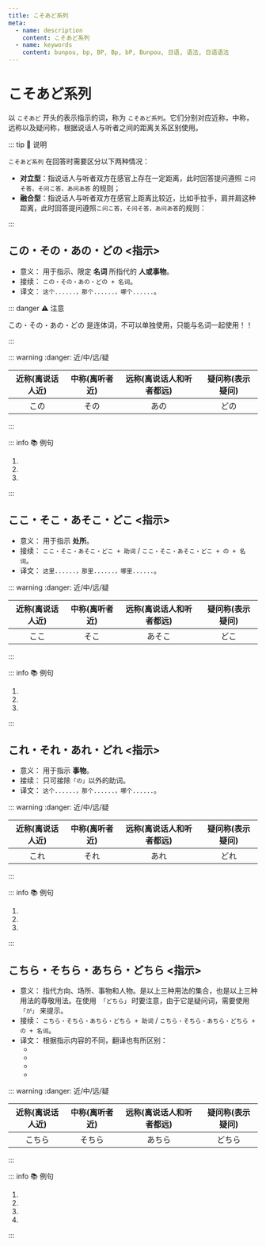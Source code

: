 ```yaml
---
title: こそあど系列
meta:
  - name: description
    content: こそあど系列
  - name: keywords
    content: bunpou, bp, BP, Bp, bP, Bunpou, 日语, 语法, 日语语法
---
```


# こそあど系列

以 `こそあど` 开头的表示指示的词，称为 `こそあど系列`。它们分别对应近称，中称，远称以及疑问称，根据说话人与听者之间的距离关系区别使用。

::: tip :bookmark: 说明

`こそあど系列` 在回答时需要区分以下两种情况：

- **对立型**：指说话人与听者双方在感官上存在一定距离，此时回答提问遵照 `こ问そ答，そ问こ答，あ问あ答` 的规则；
- **融合型**：指说话人与听者双方在感官上距离比较近，比如手拉手，肩并肩这种距离，此时回答提问遵照`こ问こ答，そ问そ答，あ问あ答`的规则：

:::

## この・その・あの・どの <指示>

- 意义： 用于指示、限定 **名词** 所指代的 **人或事物**。
- 接续： `この・その・あの・どの + 名词`。
- 译文： `这个......，那个......，哪个......`。

::: danger :warning: 注意

この・その・あの・どの 是连体词，不可以单独使用，只能与名词一起使用！！

:::

::: warning :danger: 近/中/远/疑

| 近称(离说话人近) | 中称(离听者近) | 远称(离说话人和听者都远) | 疑问称(表示疑问) |
| :--------------: | :------------: | :----------------------: | :--------------: |
|       この       |      その      |           あの           |       どの       |

:::

::: info :books: 例句

1. <grammer-content id='kosoado-0' sentence="A: **この**[方/かた]はどなたですか。" trans='那个人是谁啊？' />
   <grammer-content id='kosoado-1' sentence="B: ああ、**その**人は[姉/あね]の[婚約者/こんやくしゃ]です。" trans='啊，那个人是我姐姐的未婚夫。' />
2. <grammer-content id='kosoado-2' sentence="**あの**[方/かた]は[鈴木/すずき]さんです。" trans='那位是铃木。' />
3. <grammer-content id='kosoado-3' sentence="A: [高橋/たかはし]さんは**どの**[人/ひと]ですか。" trans='高桥是哪位啊？' />
   <grammer-content id='kosoado-4' sentence="B: [高橋/たかはし]さんは**あの**[人/ひと]です。" trans='高桥是那位。' />

:::

## ここ・そこ・あそこ・どこ <指示>

- 意义： 用于指示 **处所**。
- 接续： `ここ・そこ・あそこ・どこ + 助词` / `ここ・そこ・あそこ・どこ + の + 名词`。
- 译文： `这里......，那里......，哪里......`。

::: warning :danger: 近/中/远/疑

| 近称(离说话人近) | 中称(离听者近) | 远称(离说话人和听者都远) | 疑问称(表示疑问) |
| :--------------: | :------------: | :----------------------: | :--------------: |
|       ここ       |      そこ      |          あそこ          |       どこ       |

:::

::: info :books: 例句

1. <grammer-content id='kosoado-5' sentence="A: [売店/ばいてん]は**どこ**ですか。" trans='小卖部在哪儿？' />
   <grammer-content id='kosoado-6' sentence="B: [売店/ばいてん]はあの[建物/たてもの]です。" trans='那栋建筑是小卖部。' />
2. <grammer-content id='kosoado-7' sentence="A: [検索用/けんさくよう]のコンピューターは**どこ**ですか。" trans='检索用的电脑在哪儿？' />
   <grammer-content id='kosoado-8' sentence="B: （[検索用/けんさくよう]のコンピューターは）**あそこ**です。" trans='（检索用的电脑）在那儿。' />
3. <grammer-content id='kosoado-9' sentence="A: [貸/か]し[出/だ]しカウンターは**どこ**ですか。" trans='借书处在哪儿？' />
   <grammer-content id='kosoado-10' sentence="B: （[貸/か]し[出/だ]しカウンターは）**そこ**です。" trans='（借书处）在那儿。' />

:::

## これ・それ・あれ・どれ <指示>

- 意义： 用于指示 **事物**。
- 接续： 只可接除`「の」`以外的助词。
- 译文： `这个......，那个......，哪个......`。

::: warning :danger: 近/中/远/疑

| 近称(离说话人近) | 中称(离听者近) | 远称(离说话人和听者都远) | 疑问称(表示疑问) |
| :--------------: | :------------: | :----------------------: | :--------------: |
|       これ       |      それ      |           あれ           |       どれ       |

:::

::: info :books: 例句

1. <grammer-content id='kosoado-11' sentence="A: [売店/ばいてん]はあの[建物/たてもの]です。" trans='那栋建筑是小卖部。' />
   <grammer-content id='kosoado-12' sentence="B: ああ、**あれ**ですね。" trans='啊，在那儿啊。' />
2. <grammer-content id='kosoado-13' sentence="A: **それ**は[何/なん]ですか。" trans='那是个啥？' />
   <grammer-content id='kosoado-14' sentence="B: **これ**は[日本語/にほんご]の[辞書/じしょ]です。" trans='这是日语词典。' />
3. <grammer-content id='kosoado-15' sentence="A: [検測用/けんさくよう]のコンピュターは**どれ**ですか。" trans='搜索用的电脑在哪儿？' />
   <grammer-content id='kosoado-16' sentence="B: [検測用/けんさくよう]のコンピュターは**あれ**です。" trans='搜索用的电脑在那儿。' />

:::

## こちら・そちら・あちら・どちら <指示>

- 意义： 指代方向、场所、事物和人物。是以上三种用法的集合，也是以上三种用法的尊敬用法。在使用　`「どちら」` 时要注意，由于它是疑问词，需要使用 `「が」` 来提示。
- 接续： `こちら・そちら・あちら・どちら + 助词` / `こちら・そちら・あちら・どちら + の + 名词`。
- 译文： 根据指示内容的不同，翻译也有所区别：
  - <grammer-content sentence="指代**方向**，可译成“这边、那边、那边、哪边”。" />
  - <grammer-content sentence="指代**场所**，比ここ、そこ、あそこ、どこ更为郑重礼貌，可译成“这里、那里、那里、哪里”。" />
  - <grammer-content sentence="指代**事物**，把事物作为比较的一方或另一方。" />
  - <grammer-content sentence="指代**人称**，一般用`「こちら」`表示第一人称或第一人称方面的人，`「そちら」`表示第二人称或第二人称方面的人，`「あちら」`表示第三人称或第三人称方面的人。" />

::: warning :danger: 近/中/远/疑

| 近称(离说话人近) | 中称(离听者近) | 远称(离说话人和听者都远) | 疑问称(表示疑问) |
| :--------------: | :------------: | :----------------------: | :--------------: |
|      こちら      |     そちら     |          あちら          |      どちら      |

:::

::: info :books: 例句

1. <grammer-content id='kosoado-17' sentence="**そちら**は[劇/げき][場/じょう]です。" trans='那边是剧场。' />
2. <grammer-content id='kosoado-18' sentence="**こちら**は[寒/さむ]いです。" trans='我们这儿冷。' />
3. <grammer-content id='kosoado-19' sentence="**そちら**はよくないと[思/おも]います。" trans='我觉得那个不好。' />
4. <grammer-content id='kosoado-20' sentence="**こちら**は[趙/ちょう]さんです。 " trans='这位是赵先生。' />

:::
